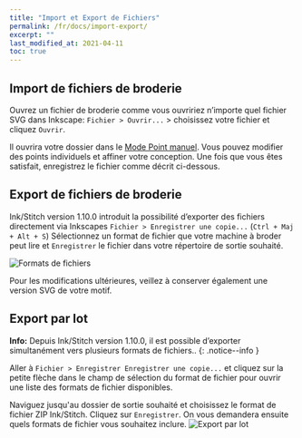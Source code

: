 ```yaml
---
title: "Import et Export de Fichiers"
permalink: /fr/docs/import-export/
excerpt: ""
last_modified_at: 2021-04-11
toc: true
---
```

## Import de fichiers de broderie

Ouvrez un fichier de broderie comme vous ouvririez n’importe quel fichier SVG dans Inkscape: `Fichier > Ouvrir...` > choisissez votre fichier et cliquez `Ouvrir`.

Il ouvrira votre dossier dans le [Mode Point manuel](/fr/docs/stitches/manual-stitch/). Vous pouvez modifier des points individuels et affiner votre conception. Une fois que vous êtes satisfait, enregistrez le fichier comme décrit ci-dessous.
## Export de fichiers de broderie

Ink/Stitch version 1.10.0 introduit la possibilité d’exporter des fichiers directement via Inkscapes `Fichier > Enregistrer une copie...` (`Ctrl + Maj + Alt + S`) 
Sélectionnez un format de fichier que votre machine à broder peut lire et `Enregistrer` le fichier dans votre répertoire de sortie souhaité.

![Formats de fichiers](/assets/images/docs/en/export-selection-field.jpg)

Pour les modifications ultérieures, veillez à conserver également une version SVG de votre motif.

## Export par lot

**Info:** Depuis Ink/Stitch version 1.10.0, il est possible d’exporter simultanément vers plusieurs formats de fichiers..
{: .notice--info }

Aller à `Fichier > Enregistrer Enregistrer une copie...` et cliquez sur la petite flèche dans le champ de sélection du format de fichier pour ouvrir une liste des formats de fichier disponibles.

Naviguez jusqu'au dossier de sortie souhaité et choisissez le format de fichier ZIP Ink/Stitch. Cliquez sur `Enregistrer`. On vous demandera ensuite quels formats de fichier vous souhaitez inclure.
![Export par lot](/assets/images/docs/en/export-batch.jpg)

